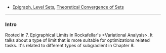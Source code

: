 - [Epigraph, Level Sets](Epigraph,%20Level%20Sets.md), [Theoretical Convergence of Sets](../../AMATH%20516%20Numerical%20Optimizations/Theoretical%20Convergence%20of%20Sets.md)


---
### **Intro**

Rooted in 7. Epigraphical Limits in Rockafellar's \<Variational Analysis\>. It talks about a type of limit that is more suitable for optimizations related tasks. It's related to different types of subgradient in Chapter 8. 

